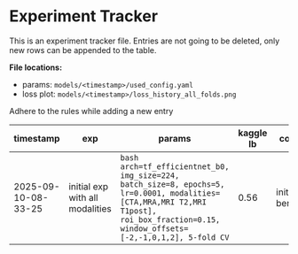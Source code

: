 # Experiment Tracker

This is an experiment tracker file. Entries are not going to be deleted, only new rows can be appended to the table.

**File locations:**
- params: `models/<timestamp>/used_config.yaml`
- loss plot: `models/<timestamp>/loss_history_all_folds.png`

Adhere to the rules while adding a new entry

| timestamp | exp | params | kaggle lb | comment | loss |
|-----------|-----|--------|----|---------|----- |
| 2025-09-10-08-33-25 | initial exp with all modalities | ```bash arch=tf_efficientnet_b0, img_size=224, batch_size=8, epochs=5, lr=0.0001, modalities=[CTA,MRA,MRI T2,MRI T1post], roi_box_fraction=0.15, window_offsets=[-2,-1,0,1,2], 5-fold CV``` | 0.56 | initial benchmark | ![loss plot](models/2025-09-10-08-33-25/loss_history_all_folds.png) |